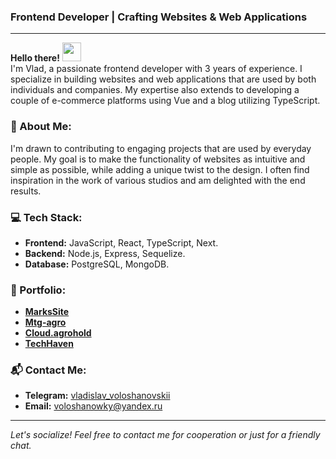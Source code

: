 ### Frontend Developer | Crafting Websites & Web Applications

---

**Hello there!** <img width="30px" src="https://blog.joypixels.com/content/images/2019/06/waving_hand_sign_1024.gif"> <br/> I'm Vlad, a passionate frontend developer with 3 years of experience. I specialize in building websites and web applications that are used by both individuals and companies. My expertise also extends to developing a couple of e-commerce platforms using Vue and a blog utilizing TypeScript.

### 🌟 About Me:
I'm drawn to contributing to engaging projects that are used by everyday people. My goal is to make the functionality of websites as intuitive and simple as possible, while adding a unique twist to the design. I often find inspiration in the work of various studios and am delighted with the end results. 

### 💻 Tech Stack:
- **Frontend:** JavaScript, React, TypeScript, Next.
- **Backend:** Node.js, Express, Sequelize.
- **Database:** PostgreSQL, MongoDB.

### 💼 Portfolio: 
- [**MarksSite** ](https://marksgroup.ru/)
- [**Mtg-agro** ](https://mtg-agro.ae/)
- [**Cloud.agrohold** ](https://cloud.agrohold.ru/index.php/)
- [**TechHaven** ](https://vue-store-seven.vercel.app/#/)


### 📬 Contact Me:
- **Telegram:** [vladislav_voloshanovskii](https://t.me/vladislav_voloshanovskii)
- **Email:** [voloshanowky@yandex.ru](mailto:voloshanowky@yandex.ru)
---

*Let's socialize! Feel free to contact me for cooperation or just for a friendly chat.*
